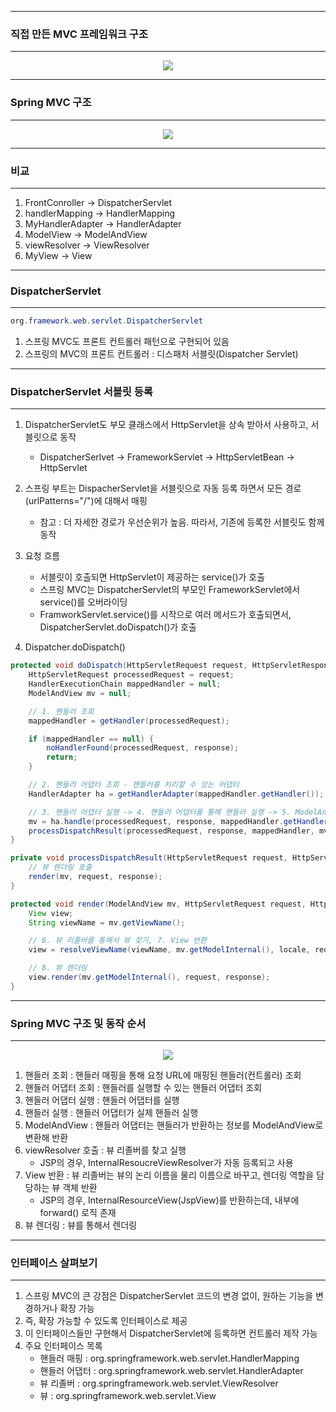 -----
### 직접 만든 MVC 프레임워크 구조
-----
<div align="center">
<img src="https://github.com/sooyounghan/Spring/assets/34672301/953756e7-d23f-4709-a335-c261092a3265">
</div>

-----
### Spring MVC 구조
-----
<div align="center">
<img src="https://github.com/sooyounghan/Spring/assets/34672301/cd6810d9-e8d0-493d-9f7c-7ef247a8c08e">
</div>

-----
### 비교
-----
1. FrontConroller → DispatcherServlet
2. handlerMapping → HandlerMapping
3. MyHandlerAdapter → HandlerAdapter
4. ModelView → ModelAndView
5. viewResolver → ViewResolver
6. MyView → View

------
### DispatcherServlet
-----
```java
org.framework.web.servlet.DispatcherServlet
```
1. 스프링 MVC도 프론트 컨트롤러 패턴으로 구현되어 있음
2. 스프링의 MVC의 프론트 컨트롤러 : 디스패처 서블릿(Dispatcher Servlet)

-----
### DispatcherServlet 서블릿 등록
-----
1. DispatcherServlet도 부모 클래스에서 HttpServlet을 상속 받아서 사용하고, 서블릿으로 동작
   - DispatcherSerlvet → FrameworkServlet → HttpServletBean → HttpServlet
2. 스프링 부트는 DispacherServlet을 서블릿으로 자동 등록 하면서 모든 경로(urlPatterns="/")에 대해서 매핑
   - 참고 : 더 자세한 경로가 우선순위가 높음. 따라서, 기존에 등록한 서블릿도 함께 동작
3. 요청 흐름
   - 서블릿이 호출되면 HttpServlet이 제공하는 service()가 호출
   - 스프링 MVC는 DispatcherServlet의 부모인 FrameworkServlet에서 service()를 오버라이딩
   - FramworkServlet.service()를 시작으로 여러 메서드가 호출되면서, DispatcherServlet.doDispatch()가 호출

4. Dispatcher.doDispatch()
```java
protected void doDispatch(HttpServletRequest request, HttpServletResponse response) throws Exception {
    HttpServletRequest processedRequest = request; 
    HandlerExecutionChain mappedHandler = null; 
    ModelAndView mv = null;

    // 1. 핸들러 조회
    mappedHandler = getHandler(processedRequest); 

    if (mappedHandler == null) {
        noHandlerFound(processedRequest, response); 
        return;
    }

    // 2. 핸들러 어댑터 조회 - 핸들러를 처리할 수 있는 어댑터
    HandlerAdapter ha = getHandlerAdapter(mappedHandler.getHandler());

    // 3. 핸들러 어댑터 실행 -> 4. 핸들러 어댑터를 통해 핸들러 실행 -> 5. ModelAndView 반환 
    mv = ha.handle(processedRequest, response, mappedHandler.getHandler());
    processDispatchResult(processedRequest, response, mappedHandler, mv, dispatchException);
}

private void processDispatchResult(HttpServletRequest request, HttpServletResponse response, HandlerExecutionChain mappedHandler, ModelAndView mv, Exception exception) throws Exception {
    // 뷰 렌더링 호출
    render(mv, request, response); 
}

protected void render(ModelAndView mv, HttpServletRequest request, HttpServletResponse response) throws Exception {
    View view;
    String viewName = mv.getViewName();

    // 6. 뷰 리졸버를 통해서 뷰 찾기, 7. View 반환
    view = resolveViewName(viewName, mv.getModelInternal(), locale, request);

    // 8. 뷰 렌더링
    view.render(mv.getModelInternal(), request, response); 
}
```

-----
### Spring MVC 구조 및 동작 순서
-----
<div align="center">
<img src="https://github.com/sooyounghan/Spring/assets/34672301/0d22288d-caee-430e-9076-c97d2bd0ee46">
</div>

1. 핸들러 조회 : 핸들러 매핑을 통해 요청 URL에 매핑된 핸들러(컨트롤러) 조회
2. 핸들러 어댑터 조회 : 핸들러를 실행할 수 있는 핸들러 어댑터 조회
3. 핸들러 어댑터 실행 : 핸들러 어댑터를 실행
4. 핸들러 실행 : 핸들러 어댑터가 실제 핸들러 실행
5. ModelAndView : 핸들러 어댑터는 핸들러가 반환하는 정보를 ModelAndView로 변환해 반환
6. viewResolver 호출 : 뷰 리졸버를 찾고 실행
   - JSP의 경우, InternalResoucreViewResolver가 자동 등록되고 사용
7. View 반환 : 뷰 리졸버는 뷰의 논리 이름을 물리 이름으로 바꾸고, 렌더링 역할을 담당하는 뷰 객체 반환
   - JSP의 경우, InternalResourceView(JspView)를 반환하는데, 내부에 forward() 로직 존재
8. 뷰 렌더링 : 뷰를 통해서 렌더링

-----
### 인터페이스 살펴보기
-----
1. 스프링 MVC의 큰 강점은 DispatcherServlet 코드의 변경 없이, 원하는 기능을 변경하거나 확장 가능
2. 즉, 확장 가능할 수 있도록 인터페이스로 제공
3. 이 인터페이스들만 구현해서 DispatcherServlet에 등록하면 컨트롤러 제작 가능
4. 주요 인터페이스 목록
   - 핸들러 매핑 : org.springframework.web.servlet.HandlerMapping
   - 핸들러 어댑터 : org.springframework.web.servlet.HandlerAdapter
   - 뷰 리졸버 : org.springframework.web.servlet.ViewResolver
   - 뷰 : org.springframework.web.servlet.View
